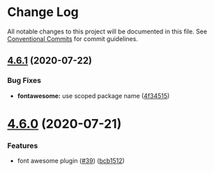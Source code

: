 # Change Log

All notable changes to this project will be documented in this file.
See [Conventional Commits](https://conventionalcommits.org) for commit guidelines.

## [4.6.1](https://github.com/appcelerator/docs-devkit/compare/v4.6.0...v4.6.1) (2020-07-22)


### Bug Fixes

* **fontawesome:** use scoped package name ([4f34515](https://github.com/appcelerator/docs-devkit/commit/4f34515))





# [4.6.0](https://github.com/appcelerator/docs-devkit/compare/v4.5.2...v4.6.0) (2020-07-21)


### Features

* font awesome plugin ([#39](https://github.com/appcelerator/docs-devkit/issues/39)) ([bcb1512](https://github.com/appcelerator/docs-devkit/commit/bcb1512))
